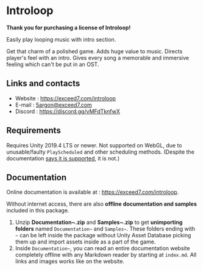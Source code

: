 ﻿# Introloop

**Thank you for purchasing a license of Introloop!**

Easily play looping music with intro section.

Get that charm of a polished game. Adds huge value to music. Directs player's feel with an intro. Gives every song a memorable and immersive feeling which can't be put in an OST.

## Links and contacts

- Website : https://exceed7.com/introloop
- E-mail : 5argon@exceed7.com
- Discord : https://discord.gg/vMFdTknfwX

## Requirements

Requires Unity 2019.4 LTS or newer. Not supported on WebGL, due to unusable/faulty `PlayScheduled` and other scheduling methods. (Despite the documentation [says it is supported](https://docs.unity3d.com/Manual/webgl-audio.html), it is not.)

## Documentation 

Online documentation is available at : https://exceed7.com/introloop.

Without internet access, there are also **offline documentation and samples** included in this package.

1. Unzip **Documentation~.zip** and **Samples~.zip** to get **unimporting folders** named `Documentation~` and `Samples~`. These folders ending with `~` can be left inside the package without Unity Asset Database picking them up and import assets inside as a part of the game.
2. Inside `Documentation~`, you can read an entire documentation website completely offline with any Markdown reader by starting at `index.md`. All links and images works like on the website.
